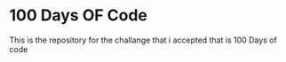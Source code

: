 # 100 Days OF Code
 This is the repository for the challange that i accepted that is 100 Days of code
